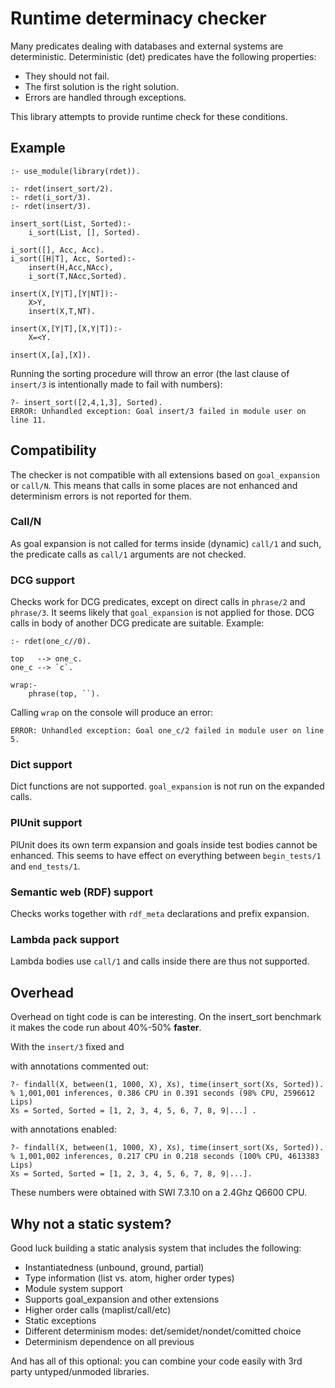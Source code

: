 # Runtime determinacy checker

Many predicates dealing with databases and external systems
are deterministic. Deterministic (det) predicates have the following
properties:

 * They should not fail.
 * The first solution is the right solution.
 * Errors are handled through exceptions.

This library attempts to provide runtime check for these conditions.

## Example

    :- use_module(library(rdet)).

    :- rdet(insert_sort/2).
    :- rdet(i_sort/3).
    :- rdet(insert/3).

    insert_sort(List, Sorted):-
        i_sort(List, [], Sorted).

    i_sort([], Acc, Acc).
    i_sort([H|T], Acc, Sorted):-
        insert(H,Acc,NAcc),
        i_sort(T,NAcc,Sorted).

    insert(X,[Y|T],[Y|NT]):-
        X>Y,
        insert(X,T,NT).

    insert(X,[Y|T],[X,Y|T]):-
        X=<Y.

    insert(X,[a],[X]).

Running the sorting procedure will throw an error (the last clause of `insert/3` is
intentionally made to fail with numbers):

    ?- insert_sort([2,4,1,3], Sorted).
    ERROR: Unhandled exception: Goal insert/3 failed in module user on line 11.

## Compatibility

The checker is not compatible with all extensions based on
`goal_expansion` or `call/N`. This means that calls in some
places are not enhanced and determinism errors is not reported
for them.

### Call/N

As goal expansion is not called for terms inside (dynamic)
`call/1` and such, the predicate calls as `call/1` arguments
are not checked.

### DCG support

Checks work for DCG predicates, except on direct
calls in `phrase/2` and `phrase/3`. It seems likely that
`goal_expansion` is not applied for those. DCG calls in body
of another DCG predicate are suitable. Example:

    :- rdet(one_c//0).

    top   --> one_c.
    one_c --> `c`.

    wrap:-
        phrase(top, ``).

Calling `wrap` on the console will produce an error:

    ERROR: Unhandled exception: Goal one_c/2 failed in module user on line 5.

### Dict support

Dict functions are not supported. `goal_expansion` is not run on
the expanded calls.

### PlUnit support

PlUnit does its own term expansion and goals inside test bodies
cannot be enhanced. This seems to have effect on everything between
`begin_tests/1` and `end_tests/1`.

### Semantic web (RDF) support

Checks works together with `rdf_meta` declarations and prefix
expansion.

### Lambda pack support

Lambda bodies use `call/1` and calls inside there are thus not supported.

## Overhead

Overhead on tight code is can be interesting. On the insert_sort
benchmark it makes the code run about 40%-50% **faster**.

With the `insert/3` fixed and

with annotations commented out:

    ?- findall(X, between(1, 1000, X), Xs), time(insert_sort(Xs, Sorted)).
    % 1,001,001 inferences, 0.386 CPU in 0.391 seconds (98% CPU, 2596612 Lips)
    Xs = Sorted, Sorted = [1, 2, 3, 4, 5, 6, 7, 8, 9|...] .

with annotations enabled:

    ?- findall(X, between(1, 1000, X), Xs), time(insert_sort(Xs, Sorted)).
    % 1,001,002 inferences, 0.217 CPU in 0.218 seconds (100% CPU, 4613383 Lips)
    Xs = Sorted, Sorted = [1, 2, 3, 4, 5, 6, 7, 8, 9|...].

These numbers were obtained with SWI 7.3.10 on a 2.4Ghz Q6600 CPU.

## Why not a static system?

Good luck building a static analysis system that includes the following:

 * Instantiatedness (unbound, ground, partial)
 * Type information (list vs. atom, higher order types)
 * Module system support
 * Supports goal_expansion and other extensions
 * Higher order calls (maplist/call/etc)
 * Static exceptions
 * Different determinism modes: det/semidet/nondet/comitted choice
 * Determinism dependence on all previous

And has all of this optional: you can combine your code easily
with 3rd party untyped/unmoded libraries.
